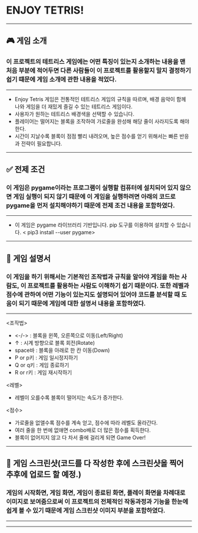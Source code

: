 # ENJOY TETRIS!
 ----
 ## 🎮 게임 소개
 ### 이 프로젝트의 테트리스 게임에는 어떤 특징이 있는지 소개하는 내용을 맨 처음 부분에 적어두면 다른 사람들이 이 프로젝트를 활용할지 말지 결정하기 쉽기 떄문에 게임 소개에 관한 내용을 적었다.
 ---
 - Enjoy Tetris 게임은 전통적인 테트리스 게임의 규칙을 따르며, 배경 음악이 함께 나와 게임을 더 재밌게 즐길 수 있는 테트리스 게임이다.
 - 사용자가 원하는 테트리스 배경색을 선택할 수 있습니다.
 - 플레이어는 떨어지는 블록을 조작하여 가로줄을 완성해 해당 줄이 사라지도록 해야 한다.
 - 시간이 지날수록 블록이 점점 빨리 내려오며, 높은 점수를 얻기 위해서는 빠른 반응과 전략이 필요합니다.
 ---
 ## ✅ 전제 조건 
 ### 이 게임은 pygame이라는 프로그램이 실행할 컴퓨터에 설치되어 있지 않으면 게임 실행이 되지 않기 때문에 이 게임을 실행하려면 아래의 코드로 pygame을 먼저 설치해야하기 때문에 전제 조건 내용을 포함하였다.
 ---
 - 이 게임은 pygame 라이브러리 기반입니다. pip 도구를 이용하여 설치할 수 있습니다.
 < pip3 install --user pygame>
 ---
 ## 📄 게임 설명서
 ### 이 게임을 하기 위해서는 기본적인 조작법과 규칙을 알아야 게임을 하는 사람도, 이 프로젝트를 활용하는 사람도 이해하기 쉽기 때문이다. 또한 레벨과 점수에 관하여 어떤 기능이 있는지도 설명되어 있어야 코드를 분석할 때 도움이 되기 때문에 게임에 대한 설명서 내용을 포함하였다.
 ---
 <조작법>
 - <-/-> : 블록을 윈쪽, 오른쪽으로 이동(Left/Right)
 - ↑ : 시계 방향으로 블록 회전(Rotate)
 - space바 : 블록을 아래로 한 칸 이동(Down)
 - P or p키 : 게임 일시정지하기
 - Q or q키 : 게임 종료하기
 - R or r키 : 게임 재시작하기

 <레벨>
 - 레벨이 오를수록 블록이 떨어지는 속도가 증가한다.

 <점수>
 - 가로줄을 없앨수록 점수를 계속 얻고, 점수에 따라 레벨도 올라간다.
 - 여러 줄을 한 번에 없애면 combo배로 더 많은 점수를 획득한다.
 - 블록이 없어지지 않고 다 차서 줄에 걸리게 되면 Game Over!
 ---
 ## 📸 게임 스크린샷(코드를 다 작성한 후에 스크린샷을 찍어 추후에 업로드 할 예정.)
 ### 게임의 시작화면, 게임 화면, 게임이 종료된 화면, 플레이 화면을 차례대로 이미지로 보여줌으로써 이 프로젝트의 전체적인 작동과정과 기능을 한눈에 쉽게 볼 수 있기 때문에 게임 스크린샷 이미지 부분을 포함하였다.
 ---

 ---
